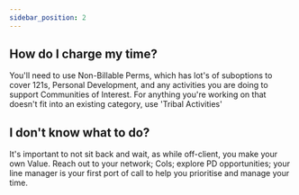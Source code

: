 ```yaml
---
sidebar_position: 2
---
```


## How do I charge my time? 

You'll need to use Non-Billable Perms, which has lot's of suboptions to cover 121s, Personal Development, and any activities you are doing to support Communities of Interest. For anything you're working on that doesn't fit into an existing category, use 'Tribal Activities'


## I don't know what to do?

It's important to not sit back and wait, as while off-client, you make your own Value. Reach out to your network; CoIs; explore PD opportunities; your line manager is your first port of call to help you prioritise and manage your time. 


